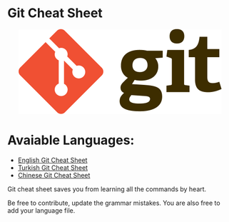 Git Cheat Sheet
===============

<p align="center">
	<img alt="Git" src="./Img/git-logo.png" height="190" width="455">
</p>

# Avaiable Languages:
- [English Git Cheat Sheet](https://github.com/ArslanBilal/Git-Cheat-Sheet/blob/master/Git%20Cheat%20Sheet-Eng.md)
- [Turkish Git Cheat Sheet](https://github.com/ArslanBilal/Git-Cheat-Sheet/blob/master/Git%20Cheat%20Sheet-Tr.md)
- [Chinese Git Cheat Sheet](https://github.com/ArslanBilal/Git-Cheat-Sheet/blob/master/Git%20Cheat%20Sheet-Zh.md)

Git cheat sheet saves you from learning all the commands by heart.

Be free to contribute, update the grammar mistakes. You are also free to add your language file.
